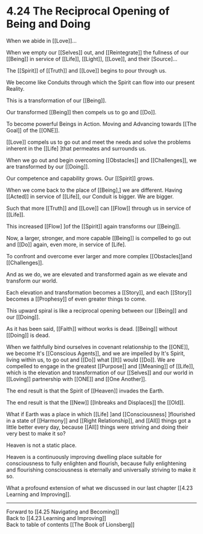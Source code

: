 # 4.24 The Reciprocal Opening of Being and Doing

When we abide in [[Love]]…

When we empty our [[Selves]] out, and [[Reintegrate]] the fullness of our [[Being]] in service of [[Life]], [[Light]], [[Love]], and their [Source]…

The [[Spirit]] of [[Truth]] and [[Love]] begins to pour through us. 

We become like Conduits through which the Spirit can flow into our present Reality.  

This is a transformation of our [[Being]].  

Our transformed [[Being]] then compels us to go and [[Do]]. 

To become powerful Beings in Action. Moving and Advancing towards [[The Goal]] of the [[ONE]]. 

[[Love]] compels us to go out and meet the needs and solve the problems inherent in the [[Life] ]that permeates and surrounds us. 

When we go out and begin overcoming [[Obstacles]] and [[Challenges]], we are transformed by our [[Doing]]. 

Our competence and capability grows. Our [[Spirit]] grows. 

When we come back to the place of [[Being],] we are different. Having [[Acted]] in service of [[Life]], our Conduit is bigger. We are bigger.  

Such that more [[Truth]] and [[Love]] can [[Flow]] through us in service of [[Life]].  

This increased [[Flow] ]of the [[Spirit]] again transforms our [[Being]]. 

Now, a larger, stronger, and more capable [[Being]] is compelled to go out and [[Do]] again, even more, in service of [Life]. 

To confront and overcome ever larger and more complex [[Obstacles]]and [[Challenges]].  

And as we do, we are elevated and transformed again as we elevate and transform our world. 

Each elevation and transformation becomes a [[Story]], and each [[Story]] becomes a [[Prophesy]] of even greater things to come. 

This upward spiral is like a reciprocal opening between our [[Being]] and our [[Doing]]. 

As it has been said, [[Faith]] without works is dead. [[Being]] without [[Doing]] is dead.  

When we faithfully bind ourselves in covenant relationship to the [[ONE]], we become It's [[Conscious Agents]], and we are impelled by It's Spirit, living within us, to go out and [[Do]] what [[It]] would [[Do]]. We are compelled to engage in the greatest [[Purpose]] and [[Meaning]] of [[Life]], which is the elevation and transformation of our [[Selves]] and our world in [[Loving]] partnership with [[ONE]] and [[One Another]]. 

The end result is that the Spirit of [[Heaven]] invades the Earth. 

The end result is that the [[New]] [[Inbreaks and Displaces]] the [[Old]].  

What if Earth was a place in which [[Life] ]and [[Consciousness] ]flourished in a state of [[Harmony]] and [[Right Relationship]], and [[All]] things got a little better every day, because [[All]] things were striving and doing their very best to make it so?

Heaven is not a static place. 

Heaven is a continuously improving dwelling place suitable for consciousness to fully enlighten and flourish, because fully enlightening and flourishing consciousness is eternally and universally striving to make it so. 

What a profound extension of what we discussed in our last chapter [[4.23 Learning and Improving]]. 

___

Forward to [[4.25 Navigating and Becoming]]  
Back to [[4.23 Learning and Improving]]  
Back to table of contents [[The Book of Lionsberg]]  